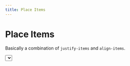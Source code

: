 ```yaml
---
title: Place Items
---
```


# Place Items

Basically a combination of `justify-items` and `align-items`.

<script lang="ts">
  import { Example } from '$components';
  import { placeItems } from '../routes/playgrounds/grid/grid-classes.ts';
  import Select from '../routes/playgrounds/select.svelte';

  let selected = 'place-items-start';
</script>

<div class="space-y-4">
  <Select
    id="Grid"
    title="Place Items"
    bind:value={selected}
    options={placeItems}
    required
  />

  <Example highlight="place-items-">
    <div class="grid {selected} grid-cols-2 h-96 gap-4 text-white text-sm  bg-cyan-100 p-4 rounded-md">
      <div class="px-2 h-14 min-w-[5rem] rounded-md flex items-center justify-center bg-fuchsia-500 shadow-lg">01</div>
      <div class="px-2 h-14 min-w-[5rem] rounded-md flex items-center justify-center bg-fuchsia-500 shadow-lg">02</div>
      <div class="px-2 h-14 min-w-[5rem] rounded-md flex items-center justify-center bg-fuchsia-500 shadow-lg">03</div>
      <div class="px-2 h-14 min-w-[5rem] rounded-md flex items-center justify-center bg-fuchsia-500 shadow-lg">04</div>
      <div class="px-2 h-14 min-w-[5rem] rounded-md flex items-center justify-center bg-fuchsia-500 shadow-lg">05</div>
      <div class="px-2 h-14 min-w-[5rem] rounded-md flex items-center justify-center bg-fuchsia-500 shadow-lg">06</div>
    </div>
  </Example>
</div>
